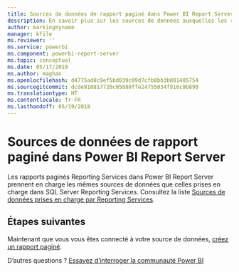 ```yaml
---
title: Sources de données de rapport paginé dans Power BI Report Server
description: En savoir plus sur les sources de données auxquelles les rapports paginés (.rdl) peuvent se connecter dans Power BI Report Server.
author: markingmyname
manager: kfile
ms.reviewer: ''
ms.service: powerbi
ms.component: powerbi-report-server
ms.topic: conceptual
ms.date: 05/17/2018
ms.author: maghan
ms.openlocfilehash: d4775ad8c9ef5bd039c09d7cfb8bb3b881405754
ms.sourcegitcommit: dcde910817720c05880ffe24755034f916c9b890
ms.translationtype: HT
ms.contentlocale: fr-FR
ms.lasthandoff: 05/19/2018
---
```

# <a name="paginated-report-data-sources--in-power-bi-report-server"></a>Sources de données de rapport paginé dans Power BI Report Server
Les rapports paginés Reporting Services dans Power BI Report Server prennent en charge les mêmes sources de données que celles prises en charge dans SQL Server Reporting Services. Consultez la liste [Sources de données prises en charge par Reporting Services](https://docs.microsoft.com/sql/reporting-services/report-data/data-sources-supported-by-reporting-services-ssrs).

## <a name="next-steps"></a>Étapes suivantes
Maintenant que vous vous êtes connecté à votre source de données, [créez un rapport paginé](quickstart-create-paginated-report.md).  


D’autres questions ? [Essayez d’interroger la communauté Power BI](https://community.powerbi.com/)

